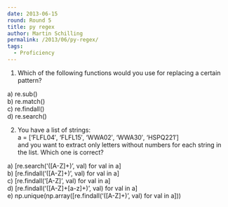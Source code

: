 ```yaml
---
date: 2013-06-15
round: Round 5
title: py regex
author: Martin Schilling
permalink: /2013/06/py-regex/
tags:
  - Proficiency
---
```

1. Which of the following functions would you use for replacing a certain pattern?

a) re.sub()  
b) re.match()  
c) re.findall()  
d) re.search()

2. You have a list of strings:  
a = [&#8216;FLFL04&#8242;, &#8216;FLFL15&#8242;, &#8216;WWA02&#8242;, &#8216;WWA30&#8242;, &#8216;HSPQ221&#8242;]  
and you want to extract only letters without numbers for each string in the list. Which one is correct?

a) [re.search(&#8216;([A-Z]+)&#8217;, val) for val in a]  
b) [re.findall(&#8216;([A-Z]+)&#8217;, val) for val in a]  
c) [re.findall(&#8216;[A-Z]&#8217;, val) for val in a]  
d) [re.findall(&#8216;([A-Z]+[a-z]+)&#8217;, val) for val in a]  
e) np.unique(np.array([re.findall(&#8216;([A-Z]+)&#8217;, val) for val in a]))
